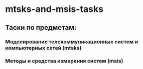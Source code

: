 # mtsks-and-msis-tasks

## Таски по предметам:
### Моделирование телекоммуникационных систем и компьютерных сетей (mtsks)
### Методы и средства измерения систем (msis)
